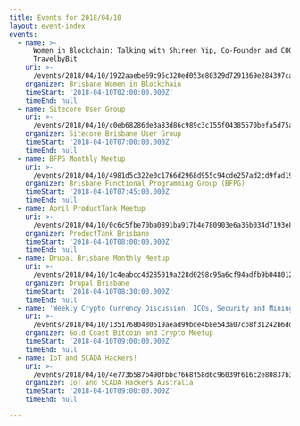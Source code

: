 ```yaml
---
title: Events for 2018/04/10
layout: event-index
events:
  - name: >-
      Women in Blockchain: Talking with Shireen Yip, Co-Founder and COO,
      TravelbyBit
    uri: >-
      /events/2018/04/10/1922aaebe69c96c320ed053e80329d7291369e284397ca7df2d2721689644821
    organizer: Brisbane Women in Blockchain
    timeStart: '2018-04-10T02:00:00.000Z'
    timeEnd: null
  - name: Sitecore User Group
    uri: >-
      /events/2018/04/10/c0eb68286de3a83d86c989c3c155f04385570befa5d75aac77beeda330ac9b58
    organizer: Sitecore Brisbane User Group
    timeStart: '2018-04-10T07:00:00.000Z'
    timeEnd: null
  - name: BFPG Monthly Meetup
    uri: >-
      /events/2018/04/10/4981d5c322e0c1766d2968d955c94cde257ad2cd9fad19ae5cbbaee99fa6f494
    organizer: Brisbane Functional Programming Group (BFPG)
    timeStart: '2018-04-10T07:45:00.000Z'
    timeEnd: null
  - name: April ProductTank Meetup
    uri: >-
      /events/2018/04/10/0c6c5fbe70ba0891ba917b4e780903e6a36b034d7193e8702ee84771fa034a19
    organizer: ProductTank Brisbane
    timeStart: '2018-04-10T08:00:00.000Z'
    timeEnd: null
  - name: Drupal Brisbane Monthly Meetup
    uri: >-
      /events/2018/04/10/1c4eabcc4d285019a228d0298c95a6cf94adfb9b04801242f0de3e481d1b20e1
    organizer: Drupal Brisbane
    timeStart: '2018-04-10T08:30:00.000Z'
    timeEnd: null
  - name: 'Weekly Crypto Currency Discussion. ICOs, Security and Mining and more'
    uri: >-
      /events/2018/04/10/13517680480619aead99bde4b8e543a07cb8f31242b6dd70f672c0a78fa07668
    organizer: Gold Coast Bitcoin and Crypto Meetup
    timeStart: '2018-04-10T09:00:00.000Z'
    timeEnd: null
  - name: IoT and SCADA Hackers!
    uri: >-
      /events/2018/04/10/4e773b587b490fbbc7668f58d6c96039f616c2e80837b3616d9a08868d6c934e
    organizer: IoT and SCADA Hackers Australia
    timeStart: '2018-04-10T09:00:00.000Z'
    timeEnd: null

---
```

